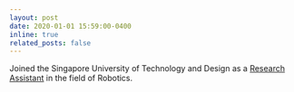 ```yaml
---
layout: post
date: 2020-01-01 15:59:00-0400
inline: true
related_posts: false
---
```


Joined the Singapore University of Technology and Design as a <a href='https://www.malikameghjani.com/'>Research Assistant</a> in the field of Robotics.
